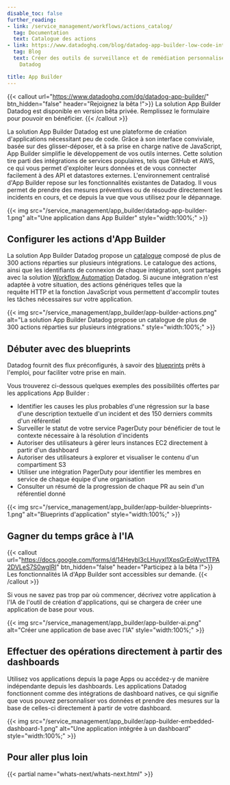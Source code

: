 ```yaml
---
disable_toc: false
further_reading:
- link: /service_management/workflows/actions_catalog/
  tag: Documentation
  text: Catalogue des actions
- link: https://www.datadoghq.com/blog/datadog-app-builder-low-code-internal-tools/
  tag: Blog
  text: Créer des outils de surveillance et de remédiation personnalisés avec la solution App Builder
    Datadog

title: App Builder
---
```


{{< callout url="https://www.datadoghq.com/dg/datadog-app-builder/" btn_hidden="false" header="Rejoignez la bêta !">}}
La solution App Builder Datadog est disponible en version bêta privée. Remplissez le formulaire pour pouvoir en bénéficier.
{{< /callout >}}

La solution App Builder Datadog est une plateforme de création d'applications nécessitant peu de code. Grâce à son interface conviviale, basée sur des glisser-déposer, et à sa prise en charge native de JavaScript, App Builder simplifie le développement de vos outils internes. Cette solution tire parti des intégrations de services populaires, tels que GitHub et AWS, ce qui vous permet d'exploiter leurs données et de vous connecter facilement à des API et datastores externes. L'environnement centralisé d'App Builder repose sur les fonctionnalités existantes de Datadog. Il vous permet de prendre des mesures préventives ou de résoudre directement les incidents en cours, et ce depuis la vue que vous utilisez pour le dépannage.

{{< img src="/service_management/app_builder/datadog-app-builder-1.png" alt="Une application dans App Builder" style="width:100%;" >}}

## Configurer les actions d'App Builder

La solution App Builder Datadog propose un [catalogue][1] composé de plus de 300 actions réparties sur plusieurs intégrations. Le catalogue des actions, ainsi que les identifiants de connexion de chaque intégration, sont partagés avec la solution [Workflow Automation][2] Datadog. Si aucune intégration n'est adaptée à votre situation, des actions génériques telles que la requête HTTP et la fonction JavaScript vous permettent d'accomplir toutes les tâches nécessaires sur votre application.

{{< img src="/service_management/app_builder/app-builder-actions.png" alt="La solution App Builder Datadog propose un catalogue de plus de 300 actions réparties sur plusieurs intégrations." style="width:100%;" >}}

## Débuter avec des blueprints

Datadog fournit des flux préconfigurés, à savoir des [blueprints][3] prêts à l'emploi, pour faciliter votre prise en main.

Vous trouverez ci-dessous quelques exemples des possibilités offertes par les applications App Builder :
- Identifier les causes les plus probables d'une régression sur la base d'une description textuelle d'un incident et des 150 derniers commits d'un référentiel
- Surveiller le statut de votre service PagerDuty pour bénéficier de tout le contexte nécessaire à la résolution d'incidents
- Autoriser des utilisateurs à gérer leurs instances EC2 directement à partir d'un dashboard
- Autoriser des utilisateurs à explorer et visualiser le contenu d'un compartiment S3
- Utiliser une intégration PagerDuty pour identifier les membres en service de chaque équipe d'une organisation
- Consulter un résumé de la progression de chaque PR au sein d'un référentiel donné

{{< img src="/service_management/app_builder/app-builder-blueprints-1.png" alt="Blueprints d'application" style="width:100%;" >}}

## Gagner du temps grâce à l'IA

{{< callout url="https://docs.google.com/forms/d/14Heybl3cLHuyxl1XpsGrEoWvc1TPA2DVLeS7S0wgIRI" btn_hidden="false" header="Participez à la bêta !">}}
Les fonctionnalités IA d'App Builder sont accessibles sur demande.
{{< /callout >}}

Si vous ne savez pas trop par où commencer, décrivez votre application à l'IA de l'outil de création d'applications, qui se chargera de créer une application de base pour vous.

{{< img src="/service_management/app_builder/app-builder-ai.png" alt="Créer une application de base avec l'IA" style="width:100%;" >}}

## Effectuer des opérations directement à partir des dashboards

Utilisez vos applications depuis la page Apps ou accédez-y de manière indépendante depuis les dashboards. Les applications Datadog fonctionnent comme des intégrations de dashboard natives, ce qui signifie que vous pouvez personnaliser vos données et prendre des mesures sur la base de celles-ci directement à partir de votre dashboard.

{{< img src="/service_management/app_builder/app-builder-embedded-dashboard-1.png" alt="Une application intégrée à un dashboard" style="width:100%;" >}}

## Pour aller plus loin

{{< partial name="whats-next/whats-next.html" >}}

[1]: /fr/service_management/workflows/actions_catalog/
[2]: /fr/service_management/workflows/
[3]: https://app.datadoghq.com/app-builder/blueprints
